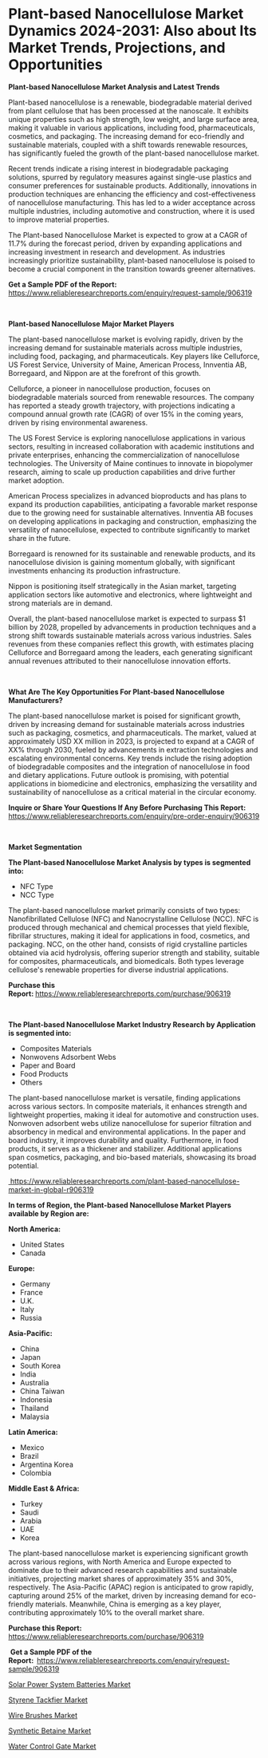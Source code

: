 <p><h1>Plant-based Nanocellulose Market Dynamics 2024-2031: Also about Its Market Trends, Projections, and Opportunities</h1></p><p><strong>Plant-based Nanocellulose Market Analysis and Latest Trends</strong></p>
<p><p>Plant-based nanocellulose is a renewable, biodegradable material derived from plant cellulose that has been processed at the nanoscale. It exhibits unique properties such as high strength, low weight, and large surface area, making it valuable in various applications, including food, pharmaceuticals, cosmetics, and packaging. The increasing demand for eco-friendly and sustainable materials, coupled with a shift towards renewable resources, has significantly fueled the growth of the plant-based nanocellulose market.</p><p>Recent trends indicate a rising interest in biodegradable packaging solutions, spurred by regulatory measures against single-use plastics and consumer preferences for sustainable products. Additionally, innovations in production techniques are enhancing the efficiency and cost-effectiveness of nanocellulose manufacturing. This has led to a wider acceptance across multiple industries, including automotive and construction, where it is used to improve material properties.</p><p>The Plant-based Nanocellulose Market is expected to grow at a CAGR of 11.7% during the forecast period, driven by expanding applications and increasing investment in research and development. As industries increasingly prioritize sustainability, plant-based nanocellulose is poised to become a crucial component in the transition towards greener alternatives.</p></p>
<p><strong>Get a Sample PDF of the Report:&nbsp;</strong> <a href="https://www.reliableresearchreports.com/enquiry/request-sample/906319?utm_campaign=34&utm_medium=2&utm_source=Github&utm_content=ia&utm_term=25122024&utm_id=plant-based-nanocellulose">https://www.reliableresearchreports.com/enquiry/request-sample/906319</a></p>
<p>&nbsp;</p>
<p><strong>Plant-based Nanocellulose Major Market Players</strong></p>
<p><p>The plant-based nanocellulose market is evolving rapidly, driven by the increasing demand for sustainable materials across multiple industries, including food, packaging, and pharmaceuticals. Key players like Celluforce, US Forest Service, University of Maine, American Process, Innventia AB, Borregaard, and Nippon are at the forefront of this growth.</p><p>Celluforce, a pioneer in nanocellulose production, focuses on biodegradable materials sourced from renewable resources. The company has reported a steady growth trajectory, with projections indicating a compound annual growth rate (CAGR) of over 15% in the coming years, driven by rising environmental awareness.</p><p>The US Forest Service is exploring nanocellulose applications in various sectors, resulting in increased collaboration with academic institutions and private enterprises, enhancing the commercialization of nanocellulose technologies. The University of Maine continues to innovate in biopolymer research, aiming to scale up production capabilities and drive further market adoption.</p><p>American Process specializes in advanced bioproducts and has plans to expand its production capabilities, anticipating a favorable market response due to the growing need for sustainable alternatives. Innventia AB focuses on developing applications in packaging and construction, emphasizing the versatility of nanocellulose, expected to contribute significantly to market share in the future.</p><p>Borregaard is renowned for its sustainable and renewable products, and its nanocellulose division is gaining momentum globally, with significant investments enhancing its production infrastructure.</p><p>Nippon is positioning itself strategically in the Asian market, targeting application sectors like automotive and electronics, where lightweight and strong materials are in demand.</p><p>Overall, the plant-based nanocellulose market is expected to surpass $1 billion by 2028, propelled by advancements in production techniques and a strong shift towards sustainable materials across various industries. Sales revenues from these companies reflect this growth, with estimates placing Celluforce and Borregaard among the leaders, each generating significant annual revenues attributed to their nanocellulose innovation efforts.</p></p>
<p>&nbsp;</p>
<p><strong>What Are The Key Opportunities For Plant-based Nanocellulose Manufacturers?</strong></p>
<p><p>The plant-based nanocellulose market is poised for significant growth, driven by increasing demand for sustainable materials across industries such as packaging, cosmetics, and pharmaceuticals. The market, valued at approximately USD XX million in 2023, is projected to expand at a CAGR of XX% through 2030, fueled by advancements in extraction technologies and escalating environmental concerns. Key trends include the rising adoption of biodegradable composites and the integration of nanocellulose in food and dietary applications. Future outlook is promising, with potential applications in biomedicine and electronics, emphasizing the versatility and sustainability of nanocellulose as a critical material in the circular economy.</p></p>
<p><strong>Inquire or Share Your Questions If Any Before Purchasing This Report:</strong> <a href="https://www.reliableresearchreports.com/enquiry/pre-order-enquiry/906319?utm_campaign=34&utm_medium=2&utm_source=Github&utm_content=ia&utm_term=25122024&utm_id=plant-based-nanocellulose">https://www.reliableresearchreports.com/enquiry/pre-order-enquiry/906319</a></p>
<p>&nbsp;</p>
<p><strong>Market Segmentation</strong></p>
<p><strong>The Plant-based Nanocellulose Market Analysis by types is segmented into:</strong></p>
<p><ul><li>NFC Type</li><li>NCC Type</li></ul></p>
<p><p>The plant-based nanocellulose market primarily consists of two types: Nanofibrillated Cellulose (NFC) and Nanocrystalline Cellulose (NCC). NFC is produced through mechanical and chemical processes that yield flexible, fibrillar structures, making it ideal for applications in food, cosmetics, and packaging. NCC, on the other hand, consists of rigid crystalline particles obtained via acid hydrolysis, offering superior strength and stability, suitable for composites, pharmaceuticals, and biomedicals. Both types leverage cellulose's renewable properties for diverse industrial applications.</p></p>
<p><strong>Purchase this Report:&nbsp;</strong><a href="https://www.reliableresearchreports.com/purchase/906319?utm_campaign=34&utm_medium=2&utm_source=Github&utm_content=ia&utm_term=25122024&utm_id=plant-based-nanocellulose">https://www.reliableresearchreports.com/purchase/906319</a></p>
<p>&nbsp;</p>
<p><strong>The Plant-based Nanocellulose Market Industry Research by Application is segmented into:</strong></p>
<p><ul><li>Composites Materials</li><li>Nonwovens Adsorbent Webs</li><li>Paper and Board</li><li>Food Products</li><li>Others</li></ul></p>
<p><p>The plant-based nanocellulose market is versatile, finding applications across various sectors. In composite materials, it enhances strength and lightweight properties, making it ideal for automotive and construction uses. Nonwoven adsorbent webs utilize nanocellulose for superior filtration and absorbency in medical and environmental applications. In the paper and board industry, it improves durability and quality. Furthermore, in food products, it serves as a thickener and stabilizer. Additional applications span cosmetics, packaging, and bio-based materials, showcasing its broad potential.</p></p>
<p><a href="https://www.reliableresearchreports.com/plant-based-nanocellulose-market-in-global-r906319?utm_campaign=34&utm_medium=2&utm_source=Github&utm_content=ia&utm_term=25122024&utm_id=plant-based-nanocellulose">&nbsp;https://www.reliableresearchreports.com/plant-based-nanocellulose-market-in-global-r906319</a></p>
<p><strong>In terms of Region, the Plant-based Nanocellulose Market Players available by Region are:</strong></p>
<p>
    <p> <strong> North America: </strong>
        <ul>
            <li>United States</li>
            <li>Canada</li>
        </ul>
        </p> 
    <p> <strong> Europe: </strong>
        <ul>
            <li>Germany</li>
            <li>France</li>
            <li>U.K.</li>
            <li>Italy</li>
            <li>Russia</li>
        </ul>
        </p> 
    <p> <strong> Asia-Pacific: </strong>
        <ul>
            <li>China</li>
            <li>Japan</li>
            <li>South Korea</li>
            <li>India</li>
            <li>Australia</li>
            <li>China Taiwan</li>
            <li>Indonesia</li>
            <li>Thailand</li>
            <li>Malaysia</li>
        </ul>
        </p> 
    <p> <strong> Latin America: </strong>
        <ul>
            <li>Mexico</li>
            <li>Brazil</li>
            <li>Argentina Korea</li>
            <li>Colombia</li>
        </ul>
        </p> 
    <p> <strong> Middle East & Africa: </strong>
        <ul>
            <li>Turkey</li>
            <li>Saudi</li>
            <li>Arabia</li>
            <li>UAE</li>
            <li>Korea</li>
        </ul>
    </p>
    </p>
<p><p>The plant-based nanocellulose market is experiencing significant growth across various regions, with North America and Europe expected to dominate due to their advanced research capabilities and sustainable initiatives, projecting market shares of approximately 35% and 30%, respectively. The Asia-Pacific (APAC) region is anticipated to grow rapidly, capturing around 25% of the market, driven by increasing demand for eco-friendly materials. Meanwhile, China is emerging as a key player, contributing approximately 10% to the overall market share.</p></p>
<p><strong>Purchase this Report: </strong><a href="https://www.reliableresearchreports.com/purchase/906319?utm_campaign=34&utm_medium=2&utm_source=Github&utm_content=ia&utm_term=25122024&utm_id=plant-based-nanocellulose">https://www.reliableresearchreports.com/purchase/906319</a></p>
<p>&nbsp;<strong>Get a Sample PDF of the Report:&nbsp;&nbsp;</strong><a href="https://www.reliableresearchreports.com/enquiry/request-sample/906319?utm_campaign=34&utm_medium=2&utm_source=Github&utm_content=ia&utm_term=25122024&utm_id=plant-based-nanocellulose">https://www.reliableresearchreports.com/enquiry/request-sample/906319</a></p>
<p><strong></strong></p>
<p><p><a href="https://www.linkedin.com/pulse/solar-power-system-batteries-market-trends-2024-2031-analysis-cj01e?utm_campaign=34&utm_medium=2&utm_source=Github&utm_content=ia&utm_term=25122024&utm_id=plant-based-nanocellulose">Solar Power System Batteries Market</a></p><p><a href="https://github.com/AlisaRowe24/Market-Research-Report-List-1/blob/main/styrene-tackfier-market.md?utm_campaign=34&utm_medium=2&utm_source=Github&utm_content=ia&utm_term=25122024&utm_id=plant-based-nanocellulose">Styrene Tackfier Market</a></p><p><a href="https://www.linkedin.com/pulse/global-wire-brushes-market-opportunities-forecast-period-from-eyeee?utm_campaign=34&utm_medium=2&utm_source=Github&utm_content=ia&utm_term=25122024&utm_id=plant-based-nanocellulose">Wire Brushes Market</a></p><p><a href="https://github.com/HobertDavis43/Market-Research-Report-List-1/blob/main/synthetic-betaine-market.md?utm_campaign=34&utm_medium=2&utm_source=Github&utm_content=ia&utm_term=25122024&utm_id=plant-based-nanocellulose">Synthetic Betaine Market</a></p><p><a href="https://www.linkedin.com/pulse/market-dynamics-trends-in-depth-look-water-control-gate-projected-8rvvf?utm_campaign=34&utm_medium=2&utm_source=Github&utm_content=ia&utm_term=25122024&utm_id=plant-based-nanocellulose">Water Control Gate Market</a></p></p>